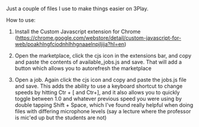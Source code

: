 Just a couple of files I use to make things easier on 3Play. 

How to use:

1. Install the Custom Javascript extension for Chrome (https://chrome.google.com/webstore/detail/custom-javascript-for-web/poakhlngfciodnhlhhgnaaelnpjljija?hl=en)

2. Open the marketplace, click the cjs icon in the extensions bar, and copy and paste the contents of available_jobs.js and save. That will add a button which allows you to autorefresh the marketplace

3. Open a job. Again click the cjs icon and copy and paste the jobs.js file and save. This adds the ability to use a keyboard shortcut to change speeds by hitting Ctr + [ and Ctr+], and it also allows you to quickly toggle between 1.0 and whatever previous speed you were using by double tapping Shift + Space, which I've found really helpful when doing files with differing microphone levels (say a lecture where the professor is mic'ed up but the students are not)
